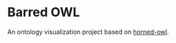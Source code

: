 # Barred OWL

An ontology visualization project based on [horned-owl](https://github.com/phillord/horned-owl). 